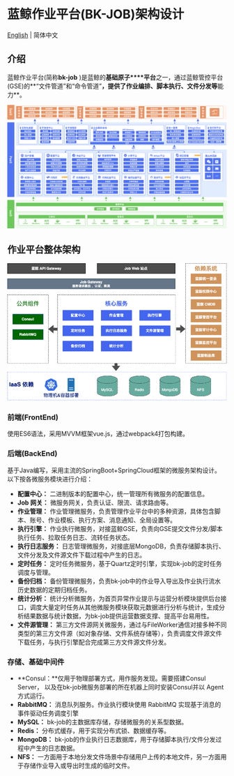 # 蓝鲸作业平台(BK-JOB)架构设计

[English](architecture.en.md) | 简体中文

## 介绍
蓝鲸作业平台(简称**bk-job** )是蓝鲸的**基础原子****平台**之一，通过蓝鲸管控平台(GSE)的**“文件管道”和“命令管道”**，提供了作业编排、脚本执行、文件分发等**能力**。


![BluekingArchitecture](../resource/img/bk_architecture_cn.png)





## 作业平台整体架构

![Architecture](../resource/img/architecture.png)

### 前端(FrontEnd)

  使用ES6语法，采用MVVM框架vue.js，通过webpack4打包构建。

### 后端(BackEnd)

基于Java编写，采用主流的SpringBoot+SpringCloud框架的微服务架构设计。以下按各微服务模块进行介绍：

  - **配置中心：** 二进制版本的配置中心，统一管理所有微服务的配置信息。
  - **Job 网关：** 微服务网关，负责认证、限流、请求路由等。
  - **作业管理：** 作业管理微服务，负责管理作业平台中的多种资源，具体包含脚本、账号、作业模板、执行方案、消息通知、全局设置等。
  - **执行引擎：** 作业执行微服务，对接蓝鲸GSE，负责向GSE提交文件分发/脚本执行任务、拉取任务日志、流转任务状态。
  - **执行日志服务：** 日志管理微服务，对接底层MongoDB，负责存储脚本执行、文件分发及文件源文件下载过程中产生的日志。
  - **定时任务：** 定时任务微服务，基于Quartz定时引擎，实现bk-job的定时任务调度与管理。
  - **备份归档：** 备份管理微服务，负责bk-job中的作业导入导出及作业执行流水历史数据的定期归档任务。
  - **统计分析：** 统计分析微服务，为首页异常作业提示与运营分析模块提供后台接口，调度大量定时任务从其他微服务模块获取元数据进行分析与统计，生成分析结果数据与统计数据，为bk-job提供运营数据支撑、提高平台易用性。
  - **文件源管理：** 第三方文件源网关微服务，通过与FileWorker通信对接多种不同类型的第三方文件源（如对象存储、文件系统存储等），负责调度文件源文件下载任务，与执行引擎配合完成第三方文件源文件分发。

### 存储、基础中间件

  - **Consul：**仅用于物理部署方式，用作服务发现。需要搭建Consul Server， 以及在bk-job微服务部署的所在机器上同时安装Consul并以 Agent方式运行。
  - **RabbitMQ：** 消息队列服务。作业执行模块使用 RabbitMQ 实现基于消息的事件驱动任务调度引擎
  - **MySQL：** bk-job的主数据库存储，存储微服务的关系型数据。
  - **Redis：** 分布式缓存，用于实现分布式锁、数据缓存等。
  - **MongoDB：** bk-job的作业执行日志数据库，用于存储脚本执行/文件分发过程中产生的日志数据。
  - **NFS：** 一方面用于本地分发文件场景中存储用户上传的本地文件，另一方面用于存储作业导入或导出时生成的临时文件。

